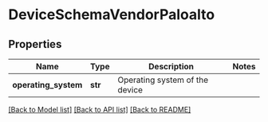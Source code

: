 # DeviceSchemaVendorPaloalto

## Properties
Name | Type | Description | Notes
------------ | ------------- | ------------- | -------------
**operating_system** | **str** | Operating system of the device | 

[[Back to Model list]](../README.md#documentation-for-models) [[Back to API list]](../README.md#documentation-for-api-endpoints) [[Back to README]](../README.md)


